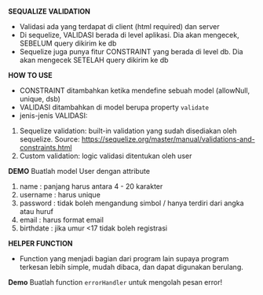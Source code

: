 **SEQUALIZE VALIDATION**

- Validasi ada yang terdapat di client (html required) dan server
- Di sequelize, VALIDASI berada di level aplikasi. Dia akan mengecek, SEBELUM query dikirim ke db 
- Sequelize juga punya fitur CONSTRAINT yang berada di level db. Dia akan mengecek SETELAH query dikirim ke db


**HOW TO USE**
- CONSTRAINT ditambahkan ketika mendefine sebuah model (allowNull, unique, dsb)
- VALIDASI ditambahkan di model berupa property `validate`
- jenis-jenis VALIDASI:
1. Sequelize validation: built-in validation yang sudah disediakan oleh sequelize. Source: https://sequelize.org/master/manual/validations-and-constraints.html
2. Custom validation: logic validasi ditentukan oleh user

**DEMO**
Buatlah model User dengan attribute
1. name : panjang harus antara 4 - 20 karakter 
2. username : harus unique
3. password : tidak boleh mengandung simbol / hanya terdiri dari angka atau huruf
4. email : harus format email 
5. birthdate : jika umur <17 tidak boleh registrasi

**HELPER FUNCTION**
- Function yang menjadi bagian dari program lain supaya program terkesan lebih simple, mudah dibaca, dan dapat digunakan berulang.

**Demo**
Buatlah function `errorHandler` untuk mengolah pesan error!



